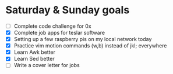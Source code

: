 # Saturday & Sunday goals

- [ ] Complete code challenge for 0x 
- [x] Complete job apps for teslar software
- [x] Setting up a few raspberry pis on my local network today
- [x] Practice vim motion commands (w,b) instead of jkl; everywhere
- [x] Learn Awk better
- [x] Learn Sed better
- [ ] Write a cover letter for jobs
